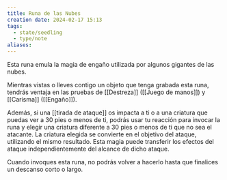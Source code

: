 ```yaml
---
title: Runa de las Nubes
creation date: 2024-02-17 15:13
tags:
  - state/seedling
  - type/note
aliases:
---
```

Esta runa emula la magia de engaño utilizada por algunos gigantes de las nubes.

Mientras vistas o lleves contigo un objeto que tenga grabada esta runa, tendrás ventaja en las
pruebas de [[Destreza]] ([[Juego de manos]]) y [[Carisma]] ([[Engaño]]).

Además, si una [[tirada de ataque]] os impacta a ti o a una criatura que puedas ver a 30 pies o menos
de ti, podrás usar tu reacción para invocar la runa y elegir una criatura diferente a 30 pies o menos
de ti que no sea el atacante.
La criatura elegida se convierte en el objetivo del ataque, utilizando el mismo resultado. Esta magia puede transferir los efectos del ataque independientemente del alcance de dicho ataque. 

Cuando invoques esta runa, no podrás volver a hacerlo hasta que finalices un descanso corto o largo.
